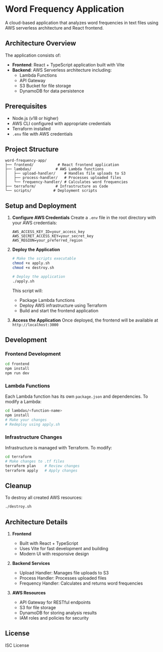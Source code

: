 # Word Frequency Application

A cloud-based application that analyzes word frequencies in text files using AWS serverless architecture and React frontend.

## Architecture Overview

The application consists of:

- **Frontend**: React + TypeScript application built with Vite
- **Backend**: AWS Serverless architecture including:
  - Lambda Functions
  - API Gateway
  - S3 Bucket for file storage
  - DynamoDB for data persistence

## Prerequisites

- Node.js (v18 or higher)
- AWS CLI configured with appropriate credentials
- Terraform installed
- `.env` file with AWS credentials

## Project Structure

```
word-frequency-app/
├── frontend/           # React frontend application
├── lambdas/           # AWS Lambda functions
│   ├── upload-handler/    # Handles file uploads to S3
│   ├── process-handler/   # Processes uploaded files
│   └── frequency-handler/ # Calculates word frequencies
├── terraform/         # Infrastructure as Code
└── scripts/          # Deployment scripts
```

## Setup and Deployment

1. **Configure AWS Credentials**
   Create a `.env` file in the root directory with your AWS credentials:

   ```
   AWS_ACCESS_KEY_ID=your_access_key
   AWS_SECRET_ACCESS_KEY=your_secret_key
   AWS_REGION=your_preferred_region
   ```

2. **Deploy the Application**

   ```bash
   # Make the scripts executable
   chmod +x apply.sh
   chmod +x destroy.sh

   # Deploy the application
   ./apply.sh
   ```

   This script will:

   - Package Lambda functions
   - Deploy AWS infrastructure using Terraform
   - Build and start the frontend application

3. **Access the Application**
   Once deployed, the frontend will be available at `http://localhost:3000`

## Development

### Frontend Development

```bash
cd frontend
npm install
npm run dev
```

### Lambda Functions

Each Lambda function has its own `package.json` and dependencies. To modify a Lambda:

```bash
cd lambdas/<function-name>
npm install
# Make your changes
# Redeploy using apply.sh
```

### Infrastructure Changes

Infrastructure is managed with Terraform. To modify:

```bash
cd terraform
# Make changes to .tf files
terraform plan    # Review changes
terraform apply   # Apply changes
```

## Cleanup

To destroy all created AWS resources:

```bash
./destroy.sh
```

## Architecture Details

1. **Frontend**

   - Built with React + TypeScript
   - Uses Vite for fast development and building
   - Modern UI with responsive design

2. **Backend Services**

   - Upload Handler: Manages file uploads to S3
   - Process Handler: Processes uploaded files
   - Frequency Handler: Calculates and returns word frequencies

3. **AWS Resources**
   - API Gateway for RESTful endpoints
   - S3 for file storage
   - DynamoDB for storing analysis results
   - IAM roles and policies for security

## License

ISC License

